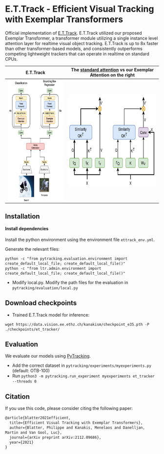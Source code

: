 # E.T.Track - Efficient Visual Tracking with Exemplar Transformers
Official implementation of [E.T.Track](https://arxiv.org/abs/2112.09686). 
E.T.Track utilized our proposed Exemplar Transformer, a transformer module utilizing a single instance level attention layer for realtime visual object tracking.
E.T.Track is up to 8x faster than other transformer-based models, and consistently outperforms competing lightweight trackers that can operate in realtime on standard CPUs. 


E.T.Track        |  The [standard attention](https://proceedings.neurips.cc/paper/2017/file/3f5ee243547dee91fbd053c1c4a845aa-Paper.pdf) vs our Exemplar Attention on the right 
:----------------------------------------------------------:|:----------------------------------------------------------:
<img src='assets/ET.png' align="center" height=400>   |  <img src='assets/V2_att_module.png' align="center" height=300>

## Installation

#### Install dependencies

Install the python environment using the environment file `ettrack_env.yml`.

Generate the relevant files:
```
python -c "from pytracking.evaluation.environment import create_default_local_file; create_default_local_file()"
python -c "from ltr.admin.environment import create_default_local_file; create_default_local_file()"
```

* Modify local.py.
    Modify the path files for the evaluation in `pytracking/evaluation/local.py`


## Download checkpoints


* Trained E.T.Track model for inference:
```
wget https://data.vision.ee.ethz.ch/kanakism/checkpoint_e35.pth -P ./checkpoints/et_tracker/ 
```

## Evaluation
We evaluate our models using [PyTracking](https://github.com/visionml/pytracking).
* Add the correct dataset in `pytracking/experiments/myexperiments.py` (default: OTB-100)
* Run `python3 -m pytracking.run_experiment myexperiments et_tracker --threads 0`

## Citation

If you use this code, please consider citing the following paper:

```
@article{blatter2021efficient,
  title={Efficient Visual Tracking with Exemplar Transformers},
  author={Blatter, Philippe and Kanakis, Menelaos and Danelljan, Martin and Van Gool, Luc},
  journal={arXiv preprint arXiv:2112.09686},
  year={2021}
}
```